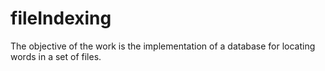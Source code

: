 # fileIndexing
The objective of the work is the implementation of a database for locating words in a set of files.
